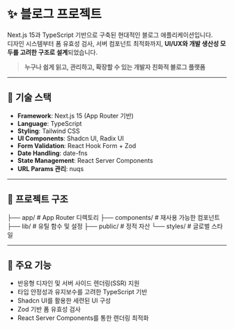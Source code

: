 # ✨ 블로그 프로젝트

Next.js 15과 TypeScript 기반으로 구축된 현대적인 블로그 애플리케이션입니다.  
디자인 시스템부터 폼 유효성 검사, 서버 컴포넌트 최적화까지, **UI/UX와 개발 생산성 모두를 고려한 구조로 설계**되었습니다.

> **누구나 쉽게 읽고, 관리하고, 확장할 수 있는 개발자 친화적 블로그 플랫폼**

---

## 🚀 기술 스택

- **Framework**: Next.js 15 (App Router 기반)
- **Language**: TypeScript
- **Styling**: Tailwind CSS
- **UI Components**: Shadcn UI, Radix UI
- **Form Validation**: React Hook Form + Zod
- **Date Handling**: date-fns
- **State Management**: React Server Components
- **URL Params 관리**: nuqs

---

## 📁 프로젝트 구조

├── app/ # App Router 디렉토리
├── components/ # 재사용 가능한 컴포넌트
├── lib/ # 유틸 함수 및 설정
├── public/ # 정적 자산
└── styles/ # 글로벌 스타일

---

## 🌟 주요 기능

- 반응형 디자인 및 서버 사이드 렌더링(SSR) 지원
- 타입 안정성과 유지보수를 고려한 TypeScript 기반
- Shadcn UI를 활용한 세련된 UI 구성
- Zod 기반 폼 유효성 검사
- React Server Components를 통한 렌더링 최적화
